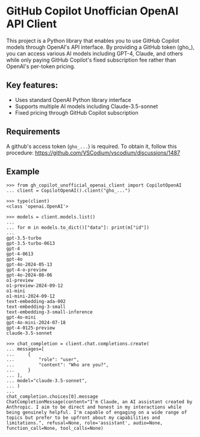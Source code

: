 # GitHub Copilot Unoffician OpenAI API Client

This project is a Python library that enables you to use GitHub Copilot models through OpenAI's API interface. By providing a GitHub token (gho_), you can access various AI models including GPT-4, Claude, and others while only paying GitHub Copilot's fixed subscription fee rather than OpenAI's per-token pricing.

## Key features:
- Uses standard OpenAI Python library interface
- Supports multiple AI models including Claude-3.5-sonnet
- Fixed pricing through GitHub Copilot subscription

## Requirements

A github's access token (`gho_...`) is required. To obtain it, follow this procedure:
https://github.com/VSCodium/vscodium/discussions/1487 

## Example

```
>>> from gh_copilot_unofficial_openai_client import CopilotOpenAI
... client = CopilotOpenAI().client("gho_...")

>>> type(client)
<class 'openai.OpenAI'>

>>> models = client.models.list()
...
... for m in models.to_dict()["data"]: print(m["id"])
...
gpt-3.5-turbo
gpt-3.5-turbo-0613
gpt-4
gpt-4-0613
gpt-4o
gpt-4o-2024-05-13
gpt-4-o-preview
gpt-4o-2024-08-06
o1-preview
o1-preview-2024-09-12
o1-mini
o1-mini-2024-09-12
text-embedding-ada-002
text-embedding-3-small
text-embedding-3-small-inference
gpt-4o-mini
gpt-4o-mini-2024-07-18
gpt-4-0125-preview
claude-3.5-sonnet

>>> chat_completion = client.chat.completions.create(
... messages=[
...     {
...         "role": "user",
...         "content": "Who are you?",
...     }
... ],
... model="claude-3.5-sonnet",
... )
...
chat_completion.choices[0].message
ChatCompletionMessage(content="I'm Claude, an AI assistant created by Anthropic. I aim to be direct and honest in my interactions while being genuinely helpful. I'm capable of engaging on a wide range of topics but prefer to be upfront about my capabilities and limitations.", refusal=None, role='assistant', audio=None, function_call=None, tool_calls=None)
```